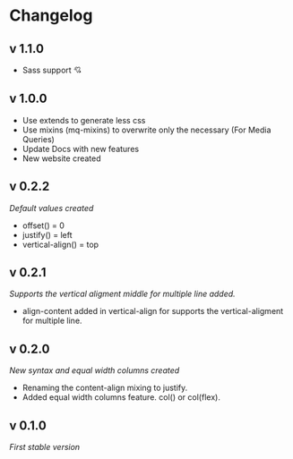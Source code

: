 # Changelog

## v 1.1.0
- Sass support :cupid:

## v 1.0.0
- Use extends to generate less css
- Use mixins (mq-mixins) to overwrite only the necessary (For Media Queries)
- Update Docs with new features
- New website created

## v 0.2.2
*Default values created*
- offset() = 0
- justify() = left
- vertical-align() = top

## v 0.2.1
*Supports the vertical aligment middle for multiple line added.*
- align-content added in vertical-align for supports the vertical-aligment for multiple line.

## v 0.2.0
*New syntax and equal width columns created*
- Renaming the content-align mixing to justify.
- Added equal width columns feature. col() or col(flex).

## v 0.1.0
*First stable version*
